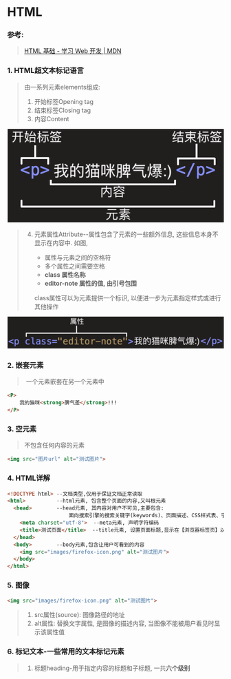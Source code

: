 # HTML

### 参考:

> [HTML 基础 - 学习 Web 开发 | MDN](https://developer.mozilla.org/zh-CN/docs/Learn/Getting_started_with_the_web/HTML_basics)

### 1. HTML超文本标记语言

> 由一系列元素elements组成: 
>
> 1. 开始标签Opening tag
> 2. 结束标签Closing tag
> 3. 内容Content

![image-20210526131118145](1.HTML.assets/image-20210526131118145.png)

> 4. 元素属性Attribute--属性包含了元素的一些额外信息, 这些信息本身不显示在内容中. 如图, 
>
>    - 属性与元素之间的空格符
>    - 多个属性之间需要空格
>    - **class 属性名称**
>    - **editor-note 属性的值, 由引号包围**
>
>    class属性可以为元素提供一个标识, 以便进一步为元素指定样式或进行其他操作

![image-20210526131841861](1.HTML.assets/image-20210526131841861.png)

### 2. 嵌套元素

> ​	一个元素嵌套在另一个元素中

```html
<P>
    我的猫咪<strong>脾气差</strong>!!!
</P>
```

### 3. 空元素

> 不包含任何内容的元素

```html
<img src="图片url" alt="测试图片">
```

### 4. HTML详解

```html
<!DOCTYPE html>	--文档类型,仅用于保证文档正常读取
<html>			--html元素, 包含整个页面的内容,又叫根元素
  <head>		--head元素, 其内容对用户不可见,主要包含:
      				面向搜索引擎的搜索关键字(keywords)、页面描述、CSS样式表、字符编码声明
    <meta charset="utf-8">	--meta元素, 声明字符编码
    <title>测试页面</title>	 --title元素, 设置页面标题,显示在【浏览器标签页】以及【书签名称】
  </head>
  <body>		--body元素,包含让用户可看到的内容
    <img src="images/firefox-icon.png" alt="测试图片">
  </body>
</html>
```

### 5. 图像

```html
<img src="images/firefox-icon.png" alt="测试图片">
```

> 1.  src属性(source): 图像路径的地址
> 2. alt属性: 替换文字属性, 是图像的描述内容, 当图像不能被用户看见时显示该属性值

### 6. 标记文本-一些常用的文本标记元素

> 1. 标题heading-用于指定内容的标题和子标题, 一共**六个级别**